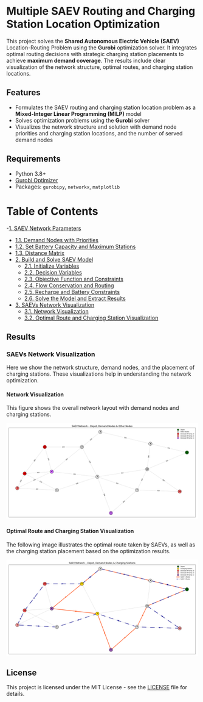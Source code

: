 # Multiple SAEV Routing and Charging Station Location Optimization

This project solves the **Shared Autonomous Electric Vehicle (SAEV)** Location-Routing Problem using the **Gurobi** optimization solver. It integrates optimal routing decisions with strategic charging station placements to achieve **maximum demand coverage**. The results include clear visualization of the network structure, optimal routes, and charging station locations.

## Features

- Formulates the SAEV routing and charging station location problem as a **Mixed-Integer Linear Programming (MILP)** model
- Solves optimization problems using the **Gurobi** solver
- Visualizes the network structure and solution with demand node priorities and charging station locations, and the number of served demand nodes

## Requirements

- Python 3.8+
- [Gurobi Optimizer](https://www.gurobi.com/)
- Packages: `gurobipy`, `networkx`, `matplotlib`


# Table of Contents

-[1. SAEV Network Parameters](./network.py#L2)
  - [1.1. Demand Nodes with Priorities](./network.py#L12)
  - [1.2. Set Battery Capacity and Maximum Stations](./network.py#L14)
  - [1.3. Distance Matrix](./network.py#L17)
- [2. Build and Solve SAEV Model](./optimizer.py#L6)
  - [2.1. Initialize Variables](./optimizer.py#L13)
  - [2.2. Decision Variables](./optimizer.py#L20)
  - [2.3. Objective Function and Constraints](./optimizer.py#L28)
  - [2.4. Flow Conservation and Routing](./optimizer.py#L32)
  - [2.5. Recharge and Battery Constraints](./optimizer.py#L45)
  - [2.6. Solve the Model and Extract Results](./optimizer.py#L73)
- [3. SAEVs Network Visualization](./plot_utils.py#L9)
  - [3.1. Network Visualization](./plot_utils.py#L11)
  - [3.2. Optimal Route and Charging Station Visualization](./plot_utils.py#L70)


## Results

### SAEVs Network Visualization

Here we show the network structure, demand nodes, and the placement of charging stations. These visualizations help in understanding the network optimization.

#### Network Visualization

This figure shows the overall network layout with demand nodes and charging stations.

![Network Visualization](Network%20Visualization.png)

#### Optimal Route and Charging Station Visualization

The following image illustrates the optimal route taken by SAEVs, as well as the charging station placement based on the optimization results.

![Optimal Route and Charging Stations](Optimal%20Route%20and%20Charging%20Stations.png)



## License
This project is licensed under the MIT License - see the [LICENSE](./LICENSE.txt) file for details.